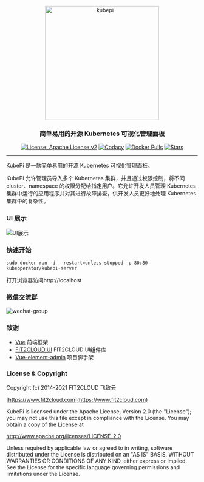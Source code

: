 <p align="center"><a href="https://kubeoperator.io"><img src="https://kubeoperator.oss-cn-beijing.aliyuncs.com/kubepi/img/logo-red.png" alt="kubepi" width="300" /></a></p>
<h3 align="center">简单易用的开源 Kubernetes 可视化管理面板</h3>
<p align="center">
  <a href="http://www.apache.org/licenses/LICENSE-2.0"><img src="https://img.shields.io/github/license/kubeoperator/kubepi?color=%231890FF&style=flat-square" alt="License: Apache License v2"></a>
  <a href="https://app.codacy.com/gh/kubeoperator/kubepi?utm_source=github.com&utm_medium=referral&utm_content=kubeoperator/kubepi&utm_campaign=Badge_Grade_Dashboard"><img src="https://app.codacy.com/project/badge/Grade/da67574fd82b473992781d1386b937ef" alt="Codacy"></a>
  <a href="https://hub.docker.com/r/kubeoperator/kubepi-server"><img src="https://img.shields.io/docker/pulls/kubeoperator/kubepi-server" alt="Docker Pulls"></a>
  <a href="https://github.com/KubeOperator/KubePi"><img src="https://img.shields.io/github/stars/KubeOperator/KubePi" alt="Stars"></a>
</p>
<hr />

KubePi 是一款简单易用的开源 Kubernetes 可视化管理面板。

KubePi 允许管理员导入多个 Kubernetes 集群，并且通过权限控制，将不同 cluster、namespace 的权限分配给指定用户。它允许开发人员管理 Kubernetes 集群中运行的应用程序并对其进行故障排查，供开发人员更好地处理 Kubernetes 集群中的复杂性。

### UI 展示

![UI展示](https://kubeoperator.oss-cn-beijing.aliyuncs.com/kubepi/img/kubepi-demo.gif)

### 快速开始

    sudo docker run -d --restart=unless-stopped -p 80:80 kubeoperator/kubepi-server

打开浏览器访问http://localhost

### 微信交流群

![wechat-group](https://kubeoperator.io/docs/img/wechat-group.png)

### 致谢

- [Vue](https://cn.vuejs.org) 前端框架
- [FIT2CLOUD UI](https://github.com/fit2cloud-ui/fit2cloud-ui/) FIT2CLOUD UI组件库
- [Vue-element-admin](https://github.com/PanJiaChen/vue-element-admin) 项目脚手架

### License & Copyright

Copyright (c) 2014-2021 FIT2CLOUD 飞致云

[https://www.fit2cloud.com](https://www.fit2cloud.com)<br>

KubePi is licensed under the Apache License, Version 2.0 (the "License"); you may not use this file except in compliance with the License. You may obtain a copy of the License at

http://www.apache.org/licenses/LICENSE-2.0

Unless required by applicable law or agreed to in writing, software distributed under the License is distributed on an "AS IS" BASIS, WITHOUT WARRANTIES OR CONDITIONS OF ANY KIND, either express or implied. See the License for the specific language governing permissions and limitations under the License.

